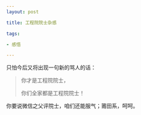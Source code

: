 ```yaml
---
layout: post

title: 工程院院士杂感

tags:

- 感悟

---
```


只怕今后又将出现一句新的骂人的话：

> 你才是工程院院士，
>
> 你们全家都是工程院院士！

你要说微信之父评院士，咱们还能服气；莆田系，呵呵。
